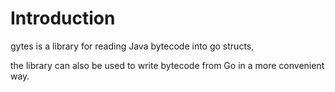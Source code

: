 # Introduction

gytes is a library for reading Java bytecode into go structs, 

the library can also be used to write bytecode from Go in a more convenient way.
